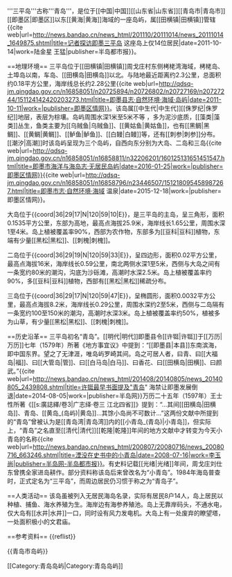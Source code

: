 '''三平岛'''古称'''青岛'''，是位于[[中国|中国]][[山东省|山东省]][[青岛市|青岛市]][[即墨区|即墨区]]以东[[黄海|黄海]]海域的一座岛屿，属[[田横镇|田横镇]]管辖<ref Name=tan>{{cite web|url=http://news.bandao.cn/news_html/201110/20111014/news_20111014_1649875.shtml|title=记者探访即墨三平岛 这座岛上仅14位居民|date=2011-10-14|work=陆金星 王猛|publisher=半岛都市报}}</ref>。

==地理环境==
三平岛位于[[田横镇|田横镇]]周戈庄村东侧栲栳湾海域，栲栳岛、土埠岛以南，车岛、[[田横岛|田横岛]]以北。与陆地最近距离约2.3公里，总面积约0.18平方公里，海岸线总长约2.28公里<ref Name=xian>{{cite web|url=http://qdsq-jm.qingdao.gov.cn/n16858051/n20725894/n20726802/n20727169/n20727244/151124142420203273.html|title=即墨县志·自然环境·海域·岛屿|date=2011-10-11|work=|publisher=即墨区情网}}</ref>。该岛属[[中生代|中生代]][[侏罗纪|侏罗纪]]地层，表层为棕壤。岛屿周围水深1米至5米不等 ，多为泥沙底质，[[藻类|藻类]]丛生，鱼类主要为[[乌贼鱼|乌贼鱼]]、[[黄姑鱼|黄姑鱼]]，也有[[黑鲷|黑鲷]]、[[黄鲷|黄鲷]]、[[鲈鱼|鲈鱼]]、[[白鳗|白鳗]]等，还有[[刺参|刺参]]分布。[[潮汐|高潮]]时该岛屿呈现为三个岛屿，自西向东分别为大岛、二岛和三岛<ref Name=hai>{{cite web|url=http://qdsq-jm.qingdao.gov.cn/n16858051/n16858811/n32206201/160125131651451547.html|title=即墨市海洋与海岛志·无居民岛屿|date=2016-01-25|work=|publisher=即墨区情网}}</ref><ref Name=shi>{{cite web|url=http://qdsq-jm.qingdao.gov.cn/n16858051/n16858796/n23446507/151218095458987267.html|title=即墨市志·自然环境·海域 温泉|date=2015-12-18|work=|publisher=即墨区情网}}</ref>。

大岛位于{{coord|36|29|17|N|120|59|10|E}}，是三平岛的主岛，呈三角形，面积0.1535平方公里，东部为高地，最高点海拔25.9米，海岸线长1.65公里，周围水深1至4米。岛上植被覆盖率90%，西部为农作物，东部多为[[豆科|豆科]]植物，东端有少量[[黑松|黑松]]、[[刺槐|刺槐]]<ref Name=hai/><ref Name=shi/>。

二岛位于{{coord|36|29|19|N|120|59|33|E}}，呈四边形，面积0.02平方公里，最高点海拔16米，海岸线长0.59公里，南北两侧水深1至5米，西侧与大岛之间有一条宽约80米的潮沟，沟底为沙砾滩，高潮时水深2.5米。岛上植被覆盖率约90%，多[[豆科|豆科]]植物，西部有[[黑松|黑松]]稀疏分布<ref Name=hai/><ref Name=shi/>。

三岛位于{{coord|36|29|17|N|120|59|47|E}}，呈椭圆形，面积0.0032平方公里，最高点海拔8.2米，海岸线长0.29公里，周围水深约2至5米，西侧与二岛隔有一条宽约100至150米的潮沟，高潮时水深3米。岛上植被覆盖率约50%，植被多为山草，有少量[[黑松|黑松]]、[[刺槐|刺槐]]<ref Name=hai/><ref Name=shi/>。

==历史沿革==
三平岛初名“青岛”。[[明代|明代]]即墨县令[[许铤|许铤]]于[[万历|万历]]七年（1579年）所著《地方事宜议》中提到：“[[即墨县|本县]]东南滨海，即中国东界。望之了无津涯，唯岛屿罗崎其间。岛之可居人者，曰青、曰[[大福岛|福]]、曰[[大管岛|管]]、曰[[白马岛|白马]]、曰香花、曰[[田横岛|田横]]、曰颜武。”<ref Name=hai/><ref Name=xuting>{{cite web|url=http://news.bandao.cn/news_html/201408/20140805/news_20140805_2439808.shtml|title=许铤最早书面提及"青岛" 海禁让即墨发展倒退|date=2014-08-05|work=|publisher=半岛网}}</ref>万历二十五年（1597年）王士性所著《[[s:廣誌繹/卷3|广志绎·卷三 江北四省]]》提到：“...其间[[田横岛|田横岛]]、青岛、[[黄岛_(岛屿)|黄岛]]...其馀小岛尚不可数计...”这两份文献中所提到的“青岛”曾被认为是[[青岛湾|青岛湾]]内的[[小青岛_(青岛)|小青岛]]，但实际上，“青岛”之名直至[[清代|清代]][[乾隆|乾隆]]年间的地方文献中才转变为今天小青岛的名称<ref Name=yan>{{cite web|url=http://news.bandao.cn/news_html/200807/20080716/news_20080716_663246.shtml|title=湮没在史书中的小青岛|date=2008-07-16|work=李玉尚|publisher=半岛网-半岛都市报}}</ref>。有史料记载[[光绪|光绪]]年间，周戈庄刘仕东曾携全家进岛耕作<ref Name=hai/>。部分资料称该岛后来曾改名为“小青岛”<ref Name=tan/>。1984年海岛普查时，正式定名为“三平岛”，而周边居民仍习惯于称之为“青岛子”<ref Name=tan/>。

==人类活动==
该岛虽被列入无居民海岛名录，实际有居民8户14人，岛上居民以种植、捕鱼、海水养殖为生。海岸边有海参养殖池。岛上无靠岸码头，不通水电，仅大岛有[[水井|水井]]一口，同时设有风力发电机。大岛上有一处废弃的瞭望塔，一处面积极小的文君庙<ref Name=tan/><ref Name=hai/>。

==参考资料==
{{reflist}}

{{青岛市岛屿}}

[[Category:青岛岛屿|Category:青岛岛屿]]